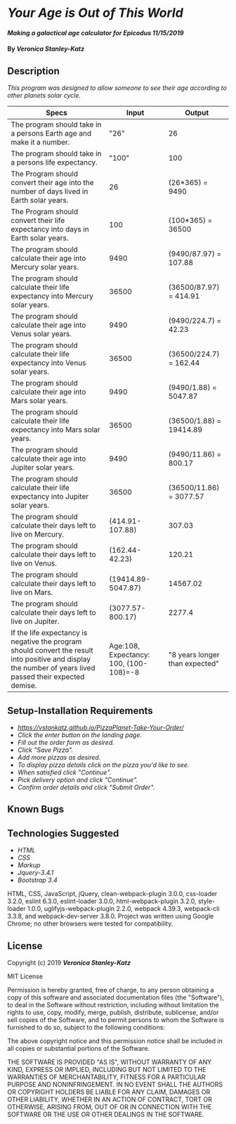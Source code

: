 # _Your Age is Out of This World_

#### _Making a galactical age calculator for Epicodus 11/15/2019_

#### By _**Veronica Stanley-Katz**_

## Description

_This program was designed to allow someone to see their age according to other planets solar cycle._

|Specs|Input|Output|
|-|-|-|
|The program should take in a persons Earth age and make it a number. |"26"|26|
|The program should take in a persons life expectancy. |"100"|100|
|The Program should convert their age into the number of days lived in Earth solar years.|26|(26*365) = 9490|
|The Program should convert their life expectancy into days in Earth solar years.|100|(100*365) = 36500|
|The program should calculate their age into Mercury solar years.| 9490|(9490/87.97) = 107.88|
|The program should calculate their life expectancy into Mercury solar years.| 36500|(36500/87.97) = 414.91|
|The program should calculate their age into Venus solar years.| 9490|(9490/224.7) = 42.23|
|The program should calculate their life expectancy into Venus solar years.| 36500|(36500/224.7) = 162.44|
|The program should calculate their age into Mars solar years.| 9490|(9490/1.88) = 5047.87|
|The program should calculate their life expectancy into Mars solar years.| 36500|(36500/1.88) = 19414.89|
|The program should calculate their age into Jupiter solar years.| 9490|(9490/11.86) = 800.17|
|The program should calculate their life expectancy into Jupiter solar years.| 36500|(36500/11.86) = 3077.57|
|The program should calculate their days left to live on Mercury.|(414.91-107.88)|307.03|
|The program should calculate their days left to live on Venus.|(162.44-42.23)|120.21|
|The program should calculate their days left to live on Mars.|(19414.89-5047.87)|14567.02|
|The program should calculate their days left to live on Jupiter.|(3077.57-800.17)|2277.4|
|If the life expectancy is negative the program should convert the result into positive and display the number of years lived passed their expected demise.|Age:108, Expectancy: 100, (100-108)=-8|"8 years longer than expected"|

## Setup-Installation Requirements

* _https://vstankatz.github.io/PizzaPlanet-Take-Your-Order/_
* _Click the enter button on the landing page._
* _Fill out the order form as desired._
* _Click "Save Pizza"._
* _Add more pizzas as desired._
* _To display pizza details click on the pizza you'd like to see._
* _When satisfied click "Continue"._
* _Pick delivery option and click "Continue"._
* _Confirm order details and click "Submit Order"._

## Known Bugs


## Technologies Suggested
* _HTML_
* _CSS_
* _Markup_
* _Jquery-3.4.1_
* _Bootstrap 3.4_

HTML, CSS, JavaScript, jQuery, clean-webpack-plugin 3.0.0, css-loader 3.2.0, eslint 6.3.0, eslint-loader 3.0.0, html-webpack-plugin 3.2.0, style-loader 1.0.0, uglifyjs-webpack-plugin 2.2.0, webpack 4.39.3, webpack-cli 3.3.8, and webpack-dev-server 3.8.0.
Project was written using Google Chrome; no other browsers were tested for compatibility.


## License

Copyright (c) 2019 **_Veronica Stanley-Katz_**

MIT License

Permission is hereby granted, free of charge, to any person obtaining a copy
of this software and associated documentation files (the "Software"), to deal
in the Software without restriction, including without limitation the rights
to use, copy, modify, merge, publish, distribute, sublicense, and/or sell
copies of the Software, and to permit persons to whom the Software is
furnished to do so, subject to the following conditions:

The above copyright notice and this permission notice shall be included in all
copies or substantial portions of the Software.

THE SOFTWARE IS PROVIDED "AS IS", WITHOUT WARRANTY OF ANY KIND, EXPRESS OR
IMPLIED, INCLUDING BUT NOT LIMITED TO THE WARRANTIES OF MERCHANTABILITY,
FITNESS FOR A PARTICULAR PURPOSE AND NONINFRINGEMENT. IN NO EVENT SHALL THE
AUTHORS OR COPYRIGHT HOLDERS BE LIABLE FOR ANY CLAIM, DAMAGES OR OTHER
LIABILITY, WHETHER IN AN ACTION OF CONTRACT, TORT OR OTHERWISE, ARISING FROM,
OUT OF OR IN CONNECTION WITH THE SOFTWARE OR THE USE OR OTHER DEALINGS IN THE
SOFTWARE.
